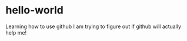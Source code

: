# hello-world
Learning how to use github
I am trying to figure out if github will actually help me!
